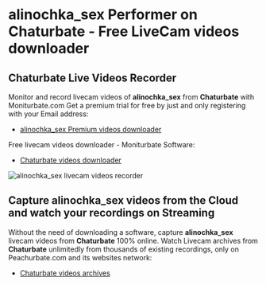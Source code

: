 # alinochka_sex Performer on Chaturbate - Free LiveCam videos downloader

## Chaturbate Live Videos Recorder

Monitor and record livecam videos of **alinochka_sex** from **Chaturbate** with Moniturbate.com
Get a premium trial for free by just and only registering with your Email address:
* [alinochka_sex Premium videos downloader](https://moniturbate.com/request-demo-licence-key.html)

Free livecam videos downloader - Moniturbate Software:
* [Chaturbate videos downloader](https://moniturbate.com/moniturbate-download-software.html)

![alinochka_sex livecam videos recorder](https://peachurnet.com/templates/moniturbate-software.png)


## Capture alinochka_sex videos from the Cloud and watch your recordings on Streaming

Without the need of downloading a software, capture **alinochka_sex** livecam videos from **Chaturbate** 100% online.
Watch Livecam archives from **Chaturbate** unlimitedly from thousands of existing recordings, only on Peachurbate.com and its websites network:
* [Chaturbate videos archives](https://peachurnet.com/)